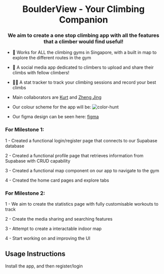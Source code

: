 <h1 align="center">BoulderView - Your Climbing Companion</h1>
<h3 align="center">We aim to create a one stop climbing app with all the features that a climber would find useful!</h3>

- 🔭 Works for ALL the climbing gyms in Singapore, with a built in map to explore the different routes in the gym

- 🌱 A social media app dedicated to climbers to upload and share their climbs with fellow climbers!

- 👨‍💻 A stat tracker to track your climbing sessions and record your best climbs 

- Main collaborators are [Kurt](https://github.com/Kurtyjlee) and [Zheng Jing](https://github.com/leezhengjing?tab=repositories)

- Our colour scheme for the app will be: ![color-hunt](https://github.com/Kurtyjlee/BoulderView/tree/main/assets/colorhunt.png)

- Our figma design can be seen here: [figma](https://www.figma.com/file/y2II0rb3txuoqI8GATHsVM/BoulderView-UI?type=design&node-id=0-1)

<h3 align="left">For Milestone 1:</h3>
<p align="left">
1 - Created a functional login/register page that connects to our Supabase database

2 - Created a functional profile page that retrieves information from Supabase with CRUD capability

3 - Created a functional map component on our app to navigate to the gym

4 - Created the home card pages and explore tabs
</p>

<h3 align="left">For Milestone 2:</h3>
<p align="left">
1 - We aim to create the statistics page with fully customisable workouts to track

2 - Create the media sharing and searching features

3 - Attempt to create a interactable indoor map

4 - Start working on and improving the UI
</p>

## Usage Instructions
Install the app, and then register/login
